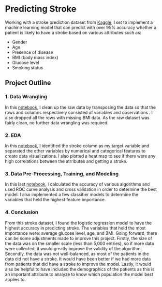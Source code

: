 # Predicting Stroke

Working with a stroke prediction dataset from [Kaggle](https://www.kaggle.com/fedesoriano/stroke-prediction-dataset), I set to implement a machine learning model that can predict with over 95% accuracy whether a patient is likely to have a stroke based on various attributes such as:
- Gender
- Age
- Presence of disease
- BMI (body mass index)
- Glucose level
- Smoking status

## Project Outline

### 1. Data Wrangling

In this [notebook](http://localhost:8890/notebooks/Desktop/Data%20Science/Capstone%20Two/01%20Stroke%20Data%20Wrangling.ipynb), I clean up the raw data by transposing the data so that the rows and columns respectively consisted of variables and observations . I also dropped all the rows with missing BMI data. As the raw dataset was fairly clean, no further data wrangling was required. 

### 2. EDA

In this [notebook](https://github.com/myngoct/Springboard/blob/main/Capstone%20Two/02%20Stroke%20Data%20EDA.ipynb), I identified the stroke column as my target variable and separated the other variables by numerical and categorical features to create data visualizations. I also plotted a heat map to see if there were any high correlations between the atrributes and getting a stroke. 

### 3. Data Pre-Processing, Training, and Modeling

In this last [notebook](https://github.com/myngoct/Springboard/blob/main/Capstone%20Two/03%20Stroke%20Data%20Pre-processing%2C%20Training%2C%20and%20Modeling.ipynb), I calculated the accuracy of various algorithms and used ROC curve analysis and cross validation in order to determine the best model. I also implemented a few classifier models to determine the variables that held the highest feature importance.

### 4. Conclusion

From this stroke dataset, I found the logistic regression model to have the highest accuracy in predicting stroke. The variables that held the most importance were: average glucose level, age, and BMI. Going forward, there can be some adjustments made to improve this project. Firstly, the size of the data was on the smaller scale (less than 5,000 entries), so if more data were collected, it would greatly improve the validity of the algorithm. Secondly, the data was not well-balanced, as most of the patients in the data did not have a stroke. It would have been better if we had more data from patients that did have a stroke to improve the model. Lastly, it would also be helpful to have included the demographics of the patients as this is an important attribute to analyze to know which population the model best applies to.
